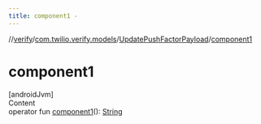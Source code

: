 ```yaml
---
title: component1 -
---
```

//[verify](../../index.md)/[com.twilio.verify.models](../index.md)/[UpdatePushFactorPayload](index.md)/[component1](component1.md)



# component1  
[androidJvm]  
Content  
operator fun [component1](component1.md)(): [String](https://kotlinlang.org/api/latest/jvm/stdlib/kotlin/-string/index.html)  



